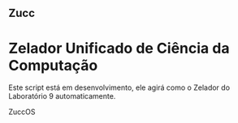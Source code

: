 ## Zucc

# Zelador Unificado de Ciência da Computação

Este script está em desenvolvimento, ele agirá como o Zelador do Laboratório 9 automaticamente.

ZuccOS
